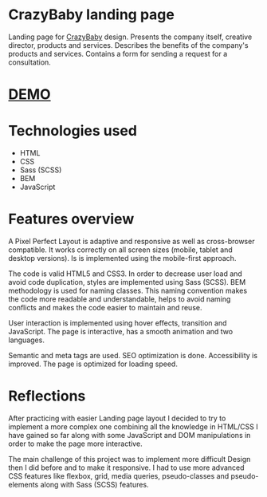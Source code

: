 # CrazyBaby landing page

Landing page for [CrazyBaby](https://www.figma.com/file/Ujp7bCFuvuJlkn8TSbQPSZ/Kickstarter_FE-students?type=design&node-id=19655-32&mode=design&t=z6mvLu32ZuSZjY3f-0) design. Presents the company itself, creative director, products and services. Describes the benefits of the company's products and services. Contains a form for sending a request for a consultation.

# [DEMO](https://vpdrabynko.github.io/kickstarter-landing/)

# Technologies used
- HTML
- CSS
- Sass (SCSS)
- BEM
- JavaScript

# Features overview

A Pixel Perfect Layout is adaptive and responsive as well as cross-browser compatible. It works correctly on all screen sizes (mobile, tablet and desktop versions). Is is implemented using the mobile-first approach.

The code is valid HTML5 and CSS3. In order to decrease user load and avoid code duplication, styles are implemented using Sass (SCSS).
BEM methodology is used for naming classes. This naming convention makes the code more readable and understandable, helps to avoid naming conflicts and makes the code easier to maintain and reuse.

User interaction is implemented using hover effects, transition and JavaScript. The page is interactive, has a smooth animation and two languages.

Semantic and meta tags are used. SEO optimization is done. Accessibility is improved. The page is optimized for loading speed.

# Reflections

After practicing with easier Landing page layout I decided to try to implement a more complex one combining all the knowledge in HTML/CSS I have gained so far along with some JavaScript and DOM manipulations in order to make the page more interactive.

The main challenge of this project was to implement more difficult Design then I did before and to make it responsive. I had to use more advanced CSS features like flexbox, grid, media queries, pseudo-classes and pseudo-elements along with Sass (SCSS) features.
